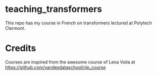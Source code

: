 # teaching_transformers
This repo has my course in French on transformers lectured at Polytech Clermont.

# Credits
Courses are inspired from the awesome course of Lena Voila at https://github.com/yandexdataschool/nlp_course
